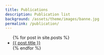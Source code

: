 ```yaml
---
title: Publications
description: Publication list
background: /assets/theme/images/banne.jpg
permalink: /publication/
---
```


<ul>
  {% for post in site.posts %}
    <li>
      <a href="{{ post.url }}">{{ post.title }}</a>
    </li>
  {% endfor %}
</ul>
